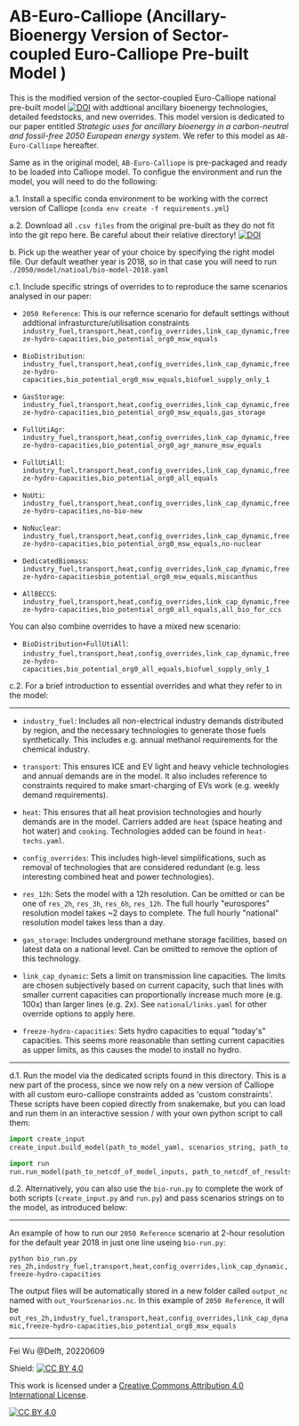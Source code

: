 # AB-Euro-Calliope (Ancillary-Bioenergy Version of Sector-coupled Euro-Calliope Pre-built Model )

This is the modified version of the sector-coupled Euro-Calliope national pre-built model [![DOI](https://zenodo.org/badge/DOI/10.5281/zenodo.5774988.svg)](https://doi.org/10.5281/zenodo.5774988) with addtional ancillary bioenergy technologies, detailed feedstocks, and new overrides. This model version is dedicated to our paper entitled _Strategic uses for ancillary bioenergy in a carbon-neutral and fossil-free 2050 European energy system_. We refer to this model as `AB-Euro-Calliope` hereafter.

Same as in the original model, `AB-Euro-Calliope` is pre-packaged and ready to be loaded into Calliope model. To configue the environment and run the model, you will need to do the following:

a.1. Install a specific conda environment to be working with the correct version of Calliope (`conda env create -f requirements.yml`)

a.2. Download all `.csv files` from the original pre-built as they do not fit into the git repo here. Be careful about their relative directory! [![DOI](https://zenodo.org/badge/DOI/10.5281/zenodo.5774988.svg)](https://doi.org/10.5281/zenodo.5774988)


b. Pick up the weather year of your choice by specifying the right model file. Our default weather year is 2018, so in that case you will need to run `./2050/model/natioal/bio-model-2018.yaml`


c.1. Include specific strings of overrides to to reproduce the same scenarios analysed in our paper: 

* `2050 Reference`: This is our refernce scenario for default settings without addtional infrasturcture/utilisation constraints `industry_fuel,transport,heat,config_overrides,link_cap_dynamic,freeze-hydro-capacities,bio_potential_org0_msw_equals`

* `BioDistribution`: `industry_fuel,transport,heat,config_overrides,link_cap_dynamic,freeze-hydro-capacities,bio_potential_org0_msw_equals,biofuel_supply_only_1`

* `GasStorage`: `industry_fuel,transport,heat,config_overrides,link_cap_dynamic,freeze-hydro-capacities,bio_potential_org0_msw_equals,gas_storage`

* `FullUtiAgr`: `industry_fuel,transport,heat,config_overrides,link_cap_dynamic,freeze-hydro-capacities,bio_potential_org0_agr_manure_msw_equals`

* `FullUtiAll`: `industry_fuel,transport,heat,config_overrides,link_cap_dynamic,freeze-hydro-capacities,bio_potential_org0_all_equals`

* `NoUti`: `industry_fuel,transport,heat,config_overrides,link_cap_dynamic,freeze-hydro-capacities,no-bio-new`

* `NoNuclear`: `industry_fuel,transport,heat,config_overrides,link_cap_dynamic,freeze-hydro-capacities,bio_potential_org0_msw_equals,no-nuclear`

* `DedicatedBiomass`: `industry_fuel,transport,heat,config_overrides,link_cap_dynamic,freeze-hydro-capacitiesbio_potential_org0_msw_equals,miscanthus`

* `AllBECCS`: `industry_fuel,transport,heat,config_overrides,link_cap_dynamic,freeze-hydro-capacities,bio_potential_org0_all_equals,all_bio_for_ccs`


You can also combine overrides to have a mixed new scenario:

* `BioDistribution+FullUtiAll`: `industry_fuel,transport,heat,config_overrides,link_cap_dynamic,freeze-hydro-capacities,bio_potential_org0_all_equals,biofuel_supply_only_1`

c.2. For a brief introduction to essential overrides and what they refer to in the model:

----------------------------------------------------------------------------------

* `industry_fuel`: Includes all non-electrical industry demands distributed by region, and the necessary technologies to generate those fuels synthetically. This includes e.g. annual methanol requirements for the chemical industry.

* `transport`: This ensures ICE and EV light and heavy vehicle technologies and annual demands are in the model. It also includes reference to constraints required to make smart-charging of EVs work (e.g. weekly demand requirements).

* `heat`: This ensures that all heat provision technologies and hourly demands are in the model. Carriers added are `heat` (space heating and hot water) and `cooking`. Technologies added can be found in `heat-techs.yaml`.

* `config_overrides`: This includes high-level simplifications, such as removal of technologies that are considered redundant (e.g. less interesting combined heat and power technologies).

* `res_12h`: Sets the model with a 12h resolution. Can be omitted or can be one of `res_2h`, `res_3h`, `res_6h`, `res_12h`. The full hourly "eurospores" resolution model takes ~2 days to complete. The full hourly "national" resolution model takes less than a day.

* `gas_storage`: Includes underground methane storage facilities, based on latest data on a national level. Can be omitted to remove the option of this technology.

* `link_cap_dynamic`: Sets a limit on transmission line capacities. The limits are chosen subjectively based on current capacity, such that lines with smaller current capacities can proportionally increase much more (e.g. 100x) than larger lines (e.g. 2x). See `national/links.yaml` for other override options to apply here.

* `freeze-hydro-capacities`: Sets hydro capacities to equal "today's" capacities. This seems more reasonable than setting current capacities as upper limits, as this causes the model to install no hydro.

----------------------------------------------------------------------------------


d.1. Run the model via the dedicated scripts found in this directory. This is a new part of the process, since we now rely on a new version of Calliope with all custom euro-calliope constraints added as 'custom constraints'. These scripts have been copied directly from snakemake, but you can load and run them in an interactive session / with your own python script to call them:

```python
import create_input
create_input.build_model(path_to_model_yaml, scenarios_string, path_to_netcdf_of_model_inputs)
```

```python
import run
run.run_model(path_to_netcdf_of_model_inputs, path_to_netcdf_of_results)

```

d.2. Alternatively, you can also use the `bio-run.py` to complete the work of both scripts (`create_input.py` and `run.py`) and pass scenarios strings on to the model, as introduced below:

----------------------------------------------------------------------------------

An example of how to run our `2050 Reference` scenario at 2-hour resolution for the default year 2018 in just one line useing `bio-run.py`: 

`python bio_run.py res_2h,industry_fuel,transport,heat,config_overrides,link_cap_dynamic,freeze-hydro-capacities`

The output files will be automatically stored in a new folder called `output_nc` named with `out_YourScenarios.nc`. In this example of `2050 Reference`, it will be `out_res_2h,industry_fuel,transport,heat,config_overrides,link_cap_dynamic,freeze-hydro-capacities,bio_potential_org0_msw_equals`

----------------------------------------------------------------------------------

Fei Wu @Delft, 20220609

Shield: [![CC BY 4.0][cc-by-shield]][cc-by]

This work is licensed under a
[Creative Commons Attribution 4.0 International License][cc-by].

[![CC BY 4.0][cc-by-image]][cc-by]

[cc-by]: http://creativecommons.org/licenses/by/4.0/
[cc-by-image]: https://i.creativecommons.org/l/by/4.0/88x31.png
[cc-by-shield]: https://img.shields.io/badge/License-CC%20BY%204.0-lightgrey.svg
